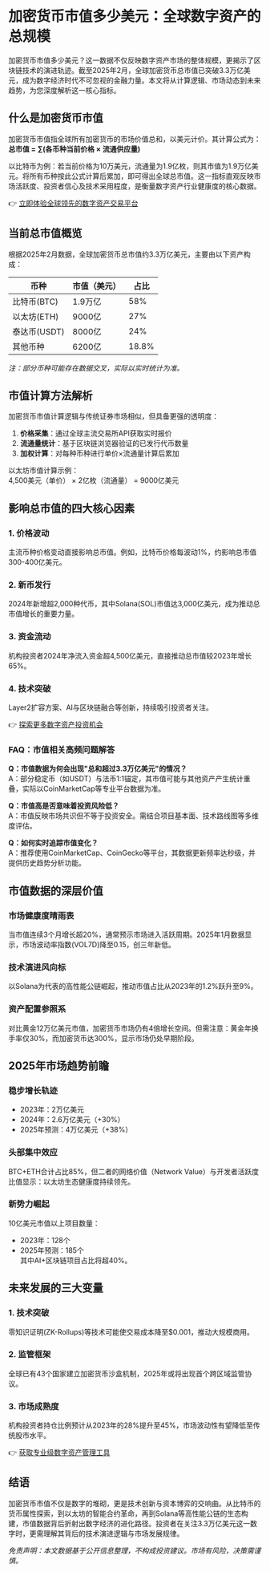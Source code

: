 # 加密货币市值多少美元：全球数字资产的总规模  

加密货币市值多少美元？这一数据不仅反映数字资产市场的整体规模，更揭示了区块链技术的演进轨迹。截至2025年2月，全球加密货币总市值已突破3.3万亿美元，成为数字经济时代不可忽视的金融力量。本文将从计算逻辑、市场动态到未来趋势，为您深度解析这一核心指标。  

## 什么是加密货币市值  

加密货币市值指全球所有加密货币的市场价值总和，以美元计价。其计算公式为：  
**总市值 = ∑(各币种当前价格 × 流通供应量)**  

以比特币为例：若当前价格为10万美元，流通量为1.9亿枚，则其市值为1.9万亿美元。将所有币种按此公式计算后累加，即可得出全球总市值。这一指标直观反映市场活跃度、投资者信心及技术采用程度，是衡量数字资产行业健康度的核心数据。  

👉 [立即体验全球领先的数字资产交易平台](https://bit.ly/okx_welcome)  

## 当前总市值概览  

根据2025年2月数据，全球加密货币总市值约3.3万亿美元，主要由以下资产构成：  

| 币种       | 市值（美元） | 占比  |  
|------------|-------------|-------|  
| 比特币(BTC) | 1.9万亿     | 58%   |  
| 以太坊(ETH) | 9000亿      | 27%   |  
| 泰达币(USDT)| 8000亿      | 24%   |  
| 其他币种   | 6200亿      | 18.8% |  

*注：部分币种可能存在数据交叉，实际以实时统计为准。*  

## 市值计算方法解析  

加密货币市值计算逻辑与传统证券市场相似，但具备更强的透明度：  

1. **价格采集**：通过全球主流交易所API获取实时报价  
2. **流通量统计**：基于区块链浏览器验证的已发行代币数量  
3. **加权计算**：对每种币种进行单价×流通量计算后累加  

以太坊市值计算示例：  
4,500美元（单价） × 2亿枚（流通量） = 9000亿美元  

## 影响总市值的四大核心因素  

### 1. 价格波动  
主流币种价格变动直接影响总市值。例如，比特币价格每波动1%，约影响总市值300-400亿美元。  

### 2. 新币发行  
2024年新增超2,000种代币，其中Solana(SOL)市值达3,000亿美元，成为推动总市值增长的重要力量。  

### 3. 资金流动  
机构投资者2024年净流入资金超4,500亿美元，直接推动总市值较2023年增长65%。  

### 4. 技术突破  
Layer2扩容方案、AI与区块链融合等创新，持续吸引投资者关注。  

👉 [探索更多数字资产投资机会](https://bit.ly/okx_welcome)  

### FAQ：市值相关高频问题解答  

**Q：市值数据为何会出现"总和超过3.3万亿美元"的情况？**  
A：部分稳定币（如USDT）与法币1:1锚定，其市值可能与其他资产产生统计重叠，实际以CoinMarketCap等专业平台数据为准。  

**Q：市值高是否意味着投资风险低？**  
A：市值反映市场共识但不等于投资安全。需结合项目基本面、技术路线图等多维度评估。  

**Q：如何实时追踪市值变化？**  
A：推荐使用CoinMarketCap、CoinGecko等平台，其数据更新频率达秒级，并提供历史趋势分析功能。  

## 市值数据的深层价值  

### 市场健康度晴雨表  
当市值连续3个月增长超20%，通常预示市场进入活跃周期。2025年1月数据显示，市场波动率指数(VOL7D)降至0.15，创三年新低。  

### 技术演进风向标  
以Solana为代表的高性能公链崛起，推动市值占比从2023年的1.2%跃升至9%。  

### 资产配置参照系  
对比黄金12万亿美元市值，加密货币市场仍有4倍增长空间。但需注意：黄金年换手率仅30%，而加密货币达300%，显示市场仍处早期阶段。  

## 2025年市场趋势前瞻  

### 稳步增长轨迹  
- 2023年：2万亿美元  
- 2024年：2.6万亿美元（+30%）  
- 2025年预测：4万亿美元（+38%）  

### 头部集中效应  
BTC+ETH合计占比85%，但二者的网络价值（Network Value）与开发者活跃度比值显示：以太坊生态健康度持续领先。  

### 新势力崛起  
10亿美元市值以上项目数量：  
- 2023年：128个  
- 2025年预测：185个  
其中AI+区块链项目占比将超40%。  

## 未来发展的三大变量  

### 1. 技术突破  
零知识证明(ZK-Rollups)等技术可能使交易成本降至$0.001，推动大规模商用。  

### 2. 监管框架  
全球已有43个国家建立加密货币沙盒机制，2025年或将出现首个跨区域监管协议。  

### 3. 市场成熟度  
机构投资者持仓比例预计从2023年的28%提升至45%，市场波动性有望降低至传统股市水平。  

👉 [获取专业级数字资产管理工具](https://bit.ly/okx_welcome)  

## 结语  

加密货币市值不仅是数字的堆砌，更是技术创新与资本博弈的交响曲。从比特币的货币属性探索，到以太坊的智能合约革命，再到Solana等高性能公链的生态构建，市值数据背后折射出数字经济的进化路径。投资者在关注3.3万亿美元这一数字时，更需理解其背后的技术演进逻辑与市场发展规律。  

*免责声明：本文数据基于公开信息整理，不构成投资建议。市场有风险，决策需谨慎。*